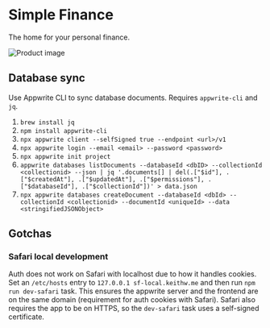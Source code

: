 # Simple Finance

The home for your personal finance.

![Product image](https://ucarecdn.com/aa820895-0e75-48b1-aba3-2a5af00a8c46/-/preview/1000x729/-/format/auto/)

## Database sync

Use Appwrite CLI to sync database documents. Requires `appwrite-cli` and `jq`.

1. `brew install jq`
2. `npm install appwrite-cli`
3. `npx appwrite client --selfSigned true --endpoint <url>/v1`
4. `npx appwrite login --email <email> --password <password>`
5. `npx appwrite init project`
6. `appwrite databases listDocuments --databaseId <dbID> --collectionId <collectionid> --json | jq '.documents[] | del(.["$id"], .["$createdAt"], .["$updatedAt"], .["$permissions"], .["$databaseId"], .["$collectionId"])' > data.json`
7. `npx appwrite databases createDocument --databaseId <dbId> --collectionId <collectionid> --documentId <uniqueId> --data <stringifiedJSONObject>`

## Gotchas

### Safari local development

Auth does not work on Safari with localhost due to how it handles cookies. Set an `/etc/hosts` entry to `127.0.0.1 sf-local.keithw.me` and then run `npm run dev-safari` task. This ensures the appwrite server and the frontend are on the same domain (requirement for auth cookies with Safari). Safari also requires the app to be on HTTPS, so the `dev-safari` task uses a self-signed certificate.
